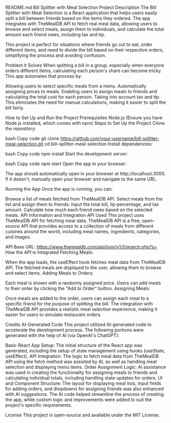 README.md
Bill Splitter with Meal Selection
Project Description
The Bill Splitter with Meal Selection is a React application that helps users easily split a bill between friends based on the items they ordered. The app integrates with TheMealDB API to fetch real meal data, allowing users to browse and select meals, assign them to individuals, and calculate the total amount each friend owes, including tax and tip.

This project is perfect for situations where friends go out to eat, order different items, and need to divide the bill based on their respective orders, simplifying the process and avoiding confusion.

Problem it Solves
When splitting a bill in a group, especially when everyone orders different items, calculating each person's share can become tricky. This app automates that process by:

Allowing users to select specific meals from a menu.
Automatically assigning prices to meals.
Enabling users to assign meals to friends and calculating the total cost for each person.
Taking into account tax and tip.
This eliminates the need for manual calculations, making it easier to split the bill fairly.

How to Set Up and Run the Project
Prerequisites
Node.js (Ensure you have Node.js installed, which comes with npm)
Steps to Set Up the Project
Clone the repository:

bash
Copy code
git clone https://github.com/your-username/bill-splitter-meal-selection.git
cd bill-splitter-meal-selection
Install dependencies:

bash
Copy code
npm install
Start the development server:

bash
Copy code
npm start
Open the app in your browser:

The app should automatically open in your browser at http://localhost:3000. If it doesn't, manually open your browser and navigate to the same URL.

Running the App
Once the app is running, you can:

Browse a list of meals fetched from TheMealDB API.
Select meals from the list and assign them to friends.
Input the total bill, tip percentage, and tax amount.
Calculate how much each friend owes based on the selected meals.
API Information and Integration
API Used
This project uses TheMealDB API for fetching meal data. TheMealDB API is a free, open-source API that provides access to a collection of meals from different cuisines around the world, including meal names, ingredients, categories, and images.

API Base URL: https://www.themealdb.com/api/json/v1/1/search.php?s=
How the API is Integrated
Fetching Meals:

When the app loads, the useEffect hook fetches meal data from TheMealDB API.
The fetched meals are displayed to the user, allowing them to browse and select items.
Adding Meals to Orders:

Each meal is shown with a randomly assigned price.
Users can add meals to their order by clicking the "Add to Order" button.
Assigning Meals:

Once meals are added to the order, users can assign each meal to a specific friend for the purpose of splitting the bill.
The integration with TheMealDB API provides a realistic meal selection experience, making it easier for users to simulate restaurant orders.

Credits
AI-Generated Code
This project utilized AI-generated code to accelerate the development process. The following portions were generated with the help of AI (via OpenAI's ChatGPT):

Basic React App Setup: The initial structure of the React app was generated, including the setup of state management using hooks (useState, useEffect).
API Integration: The logic to fetch meal data from TheMealDB API using the fetch method was assisted by AI, as well as handling meal selection and displaying menu items.
Order Assignment Logic: AI assistance was used in creating the functionality for assigning meals to friends and calculating individual totals, including handling state updates for orders.
UI and Component Structure: The layout for displaying meal lists, input fields for adding orders, and dropdowns for assigning friends was also enhanced with AI suggestions.
The AI code helped streamline the process of creating the app, while custom logic and improvements were added to suit the project's specific requirements.

License
This project is open-source and available under the MIT License.
